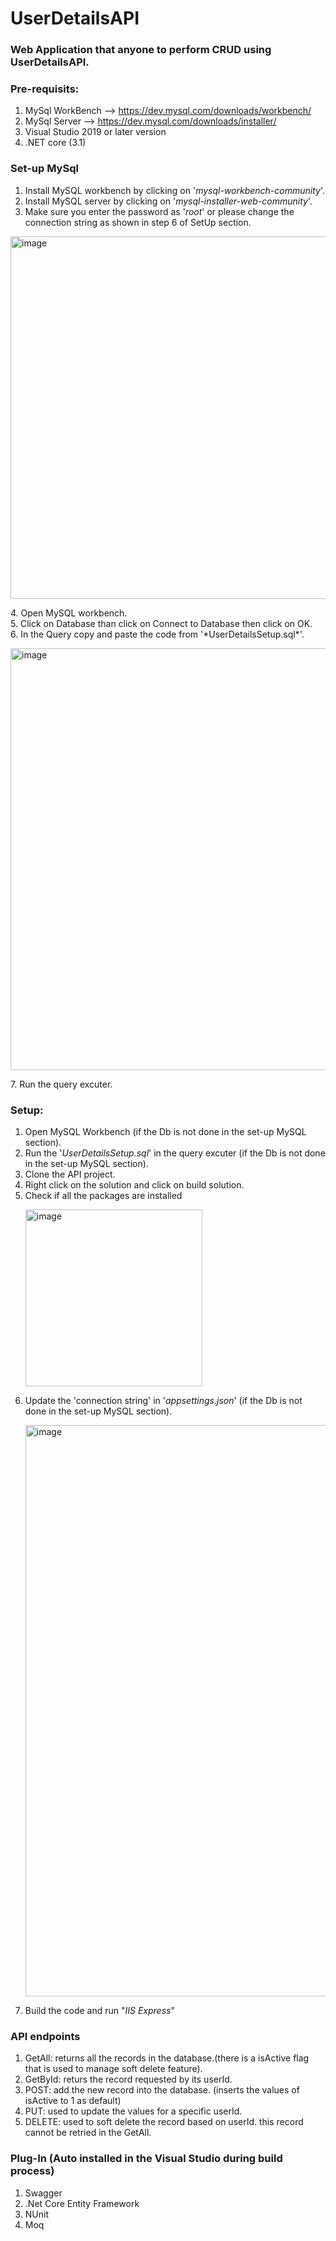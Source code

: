 # UserDetailsAPI

 ### Web Application that anyone to perform CRUD using UserDetailsAPI.


 ### Pre-requisits:
 1. MySql WorkBench  --> https://dev.mysql.com/downloads/workbench/
 2. MySql Server  --> https://dev.mysql.com/downloads/installer/
 3. Visual Studio 2019 or later version
 4. .NET core (3.1)

### Set-up MySql
1. Install MySQL workbench by clicking on '*mysql-workbench-community*'.
2. Install MySQL server by clicking on '*mysql-installer-web-community*'.
3. Make sure you enter the password as '*root*' or please change the connection string as shown in step 6 of SetUp section.
 <p><img width="580" alt="image" src="https://github.com/shiva466/UserDetailsAPI/assets/37341802/90cf9220-aeeb-4b6c-b00f-5d7477ca194e"></p>
4. Open MySQL workbench.<br/>
5. Click on Database than click on Connect to Database then click on OK.<br/>
6. In the Query copy and paste the code from '*UserDetailsSetup.sql*'.<br/>
<p><img width="675" alt="image" src="https://github.com/shiva466/UserDetailsAPI/assets/37341802/28151f63-c6b3-4179-96a6-c8fa82ebef79"></p>
7. Run the query excuter.

 ### Setup:
 1. Open MySQL Workbench (if the Db is not done in the set-up MySQL section).
 2. Run the '*UserDetailsSetup.sql*' in the query excuter (if the Db is not done in the set-up MySQL section).
 3. Clone the API project.
 4. Right click on the solution and click on build solution.
 5. Check if all the packages are installed
    <p>
    <img width="283" alt="image" src="https://github.com/shiva466/UserDetailsAPI/assets/37341802/d854a688-7df9-49ae-a201-06b438546eff"/>
    </p>
 6. Update the 'connection string' in '*appsettings.json*' (if the Db is not done in the set-up MySQL section).
    <p>
    <img width="914" alt="image" src="https://github.com/shiva466/UserDetailsAPI/assets/37341802/6b7afe6d-ebfc-4523-9ffc-2592893b3617"/>
    </p>
 7. Build the code and run "*IIS Express*"

### API endpoints 
1. GetAll: returns all the records in the database.(there is a isActive flag that is used to manage soft delete feature).
2. GetById: returs the record requested by its userId.
3. POST: add the new record into the database. (inserts the values of isActive to 1 as default)
4. PUT: used to update the values for a specific userId.
5. DELETE: used to soft delete the record based on userId. this record cannot be retried in the GetAll.
 
### Plug-In (Auto installed in the Visual Studio during build process)
 1. Swagger
 2. .Net Core Entity Framework
 3. NUnit
 4. Moq

